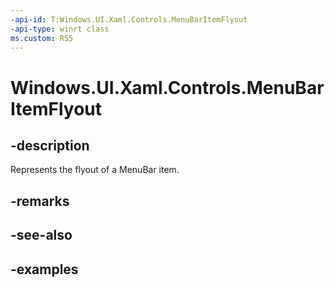 ```yaml
---
-api-id: T:Windows.UI.Xaml.Controls.MenuBarItemFlyout
-api-type: winrt class
ms.custom: RS5
---
```


<!-- Class syntax.
public class MenuBarItemFlyout : MenuFlyout, MenuFlyout
-->

# Windows.UI.Xaml.Controls.MenuBarItemFlyout

## -description

Represents the flyout of a MenuBar item.

## -remarks

## -see-also

## -examples

